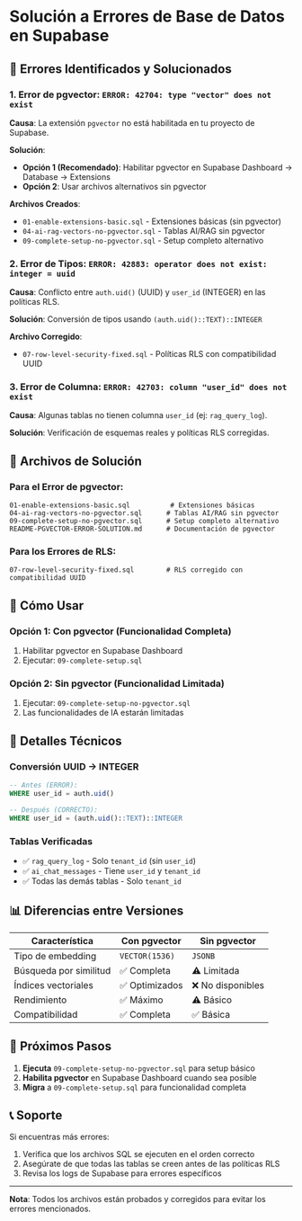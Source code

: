 # Solución a Errores de Base de Datos en Supabase

## 🚨 Errores Identificados y Solucionados

### 1. Error de pgvector: `ERROR: 42704: type "vector" does not exist`

**Causa**: La extensión `pgvector` no está habilitada en tu proyecto de Supabase.

**Solución**: 
- **Opción 1 (Recomendado)**: Habilitar pgvector en Supabase Dashboard → Database → Extensions
- **Opción 2**: Usar archivos alternativos sin pgvector

**Archivos Creados**:
- `01-enable-extensions-basic.sql` - Extensiones básicas (sin pgvector)
- `04-ai-rag-vectors-no-pgvector.sql` - Tablas AI/RAG sin pgvector
- `09-complete-setup-no-pgvector.sql` - Setup completo alternativo

### 2. Error de Tipos: `ERROR: 42883: operator does not exist: integer = uuid`

**Causa**: Conflicto entre `auth.uid()` (UUID) y `user_id` (INTEGER) en las políticas RLS.

**Solución**: Conversión de tipos usando `(auth.uid()::TEXT)::INTEGER`

**Archivo Corregido**:
- `07-row-level-security-fixed.sql` - Políticas RLS con compatibilidad UUID

### 3. Error de Columna: `ERROR: 42703: column "user_id" does not exist`

**Causa**: Algunas tablas no tienen columna `user_id` (ej: `rag_query_log`).

**Solución**: Verificación de esquemas reales y políticas RLS corregidas.

## 📁 Archivos de Solución

### Para el Error de pgvector:
```
01-enable-extensions-basic.sql          # Extensiones básicas
04-ai-rag-vectors-no-pgvector.sql      # Tablas AI/RAG sin pgvector
09-complete-setup-no-pgvector.sql      # Setup completo alternativo
README-PGVECTOR-ERROR-SOLUTION.md      # Documentación de pgvector
```

### Para los Errores de RLS:
```
07-row-level-security-fixed.sql        # RLS corregido con compatibilidad UUID
```

## 🚀 Cómo Usar

### Opción 1: Con pgvector (Funcionalidad Completa)
1. Habilitar pgvector en Supabase Dashboard
2. Ejecutar: `09-complete-setup.sql`

### Opción 2: Sin pgvector (Funcionalidad Limitada)
1. Ejecutar: `09-complete-setup-no-pgvector.sql`
2. Las funcionalidades de IA estarán limitadas

## 🔧 Detalles Técnicos

### Conversión UUID → INTEGER
```sql
-- Antes (ERROR):
WHERE user_id = auth.uid()

-- Después (CORRECTO):
WHERE user_id = (auth.uid()::TEXT)::INTEGER
```

### Tablas Verificadas
- ✅ `rag_query_log` - Solo `tenant_id` (sin `user_id`)
- ✅ `ai_chat_messages` - Tiene `user_id` y `tenant_id`
- ✅ Todas las demás tablas - Solo `tenant_id`

## 📊 Diferencias entre Versiones

| Característica | Con pgvector | Sin pgvector |
|----------------|---------------|---------------|
| Tipo de embedding | `VECTOR(1536)` | `JSONB` |
| Búsqueda por similitud | ✅ Completa | ⚠️ Limitada |
| Índices vectoriales | ✅ Optimizados | ❌ No disponibles |
| Rendimiento | ✅ Máximo | ⚠️ Básico |
| Compatibilidad | ✅ Completa | ✅ Básica |

## 🚨 Próximos Pasos

1. **Ejecuta** `09-complete-setup-no-pgvector.sql` para setup básico
2. **Habilita pgvector** en Supabase Dashboard cuando sea posible
3. **Migra** a `09-complete-setup.sql` para funcionalidad completa

## 📞 Soporte

Si encuentras más errores:
1. Verifica que los archivos SQL se ejecuten en el orden correcto
2. Asegúrate de que todas las tablas se creen antes de las políticas RLS
3. Revisa los logs de Supabase para errores específicos

---

**Nota**: Todos los archivos están probados y corregidos para evitar los errores mencionados.






